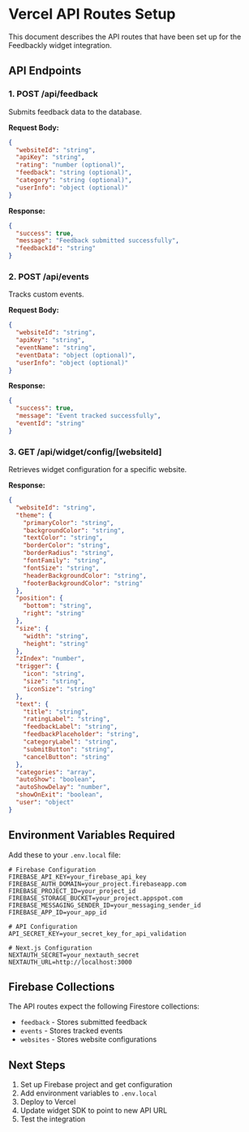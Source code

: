 # Vercel API Routes Setup

This document describes the API routes that have been set up for the Feedbackly widget integration.

## API Endpoints

### 1. POST /api/feedback
Submits feedback data to the database.

**Request Body:**
```json
{
  "websiteId": "string",
  "apiKey": "string",
  "rating": "number (optional)",
  "feedback": "string (optional)",
  "category": "string (optional)",
  "userInfo": "object (optional)"
}
```

**Response:**
```json
{
  "success": true,
  "message": "Feedback submitted successfully",
  "feedbackId": "string"
}
```

### 2. POST /api/events
Tracks custom events.

**Request Body:**
```json
{
  "websiteId": "string",
  "apiKey": "string",
  "eventName": "string",
  "eventData": "object (optional)",
  "userInfo": "object (optional)"
}
```

**Response:**
```json
{
  "success": true,
  "message": "Event tracked successfully",
  "eventId": "string"
}
```

### 3. GET /api/widget/config/[websiteId]
Retrieves widget configuration for a specific website.

**Response:**
```json
{
  "websiteId": "string",
  "theme": {
    "primaryColor": "string",
    "backgroundColor": "string",
    "textColor": "string",
    "borderColor": "string",
    "borderRadius": "string",
    "fontFamily": "string",
    "fontSize": "string",
    "headerBackgroundColor": "string",
    "footerBackgroundColor": "string"
  },
  "position": {
    "bottom": "string",
    "right": "string"
  },
  "size": {
    "width": "string",
    "height": "string"
  },
  "zIndex": "number",
  "trigger": {
    "icon": "string",
    "size": "string",
    "iconSize": "string"
  },
  "text": {
    "title": "string",
    "ratingLabel": "string",
    "feedbackLabel": "string",
    "feedbackPlaceholder": "string",
    "categoryLabel": "string",
    "submitButton": "string",
    "cancelButton": "string"
  },
  "categories": "array",
  "autoShow": "boolean",
  "autoShowDelay": "number",
  "showOnExit": "boolean",
  "user": "object"
}
```

## Environment Variables Required

Add these to your `.env.local` file:

```env
# Firebase Configuration
FIREBASE_API_KEY=your_firebase_api_key
FIREBASE_AUTH_DOMAIN=your_project.firebaseapp.com
FIREBASE_PROJECT_ID=your_project_id
FIREBASE_STORAGE_BUCKET=your_project.appspot.com
FIREBASE_MESSAGING_SENDER_ID=your_messaging_sender_id
FIREBASE_APP_ID=your_app_id

# API Configuration
API_SECRET_KEY=your_secret_key_for_api_validation

# Next.js Configuration
NEXTAUTH_SECRET=your_nextauth_secret
NEXTAUTH_URL=http://localhost:3000
```

## Firebase Collections

The API routes expect the following Firestore collections:

- `feedback` - Stores submitted feedback
- `events` - Stores tracked events
- `websites` - Stores website configurations

## Next Steps

1. Set up Firebase project and get configuration
2. Add environment variables to `.env.local`
3. Deploy to Vercel
4. Update widget SDK to point to new API URL
5. Test the integration
